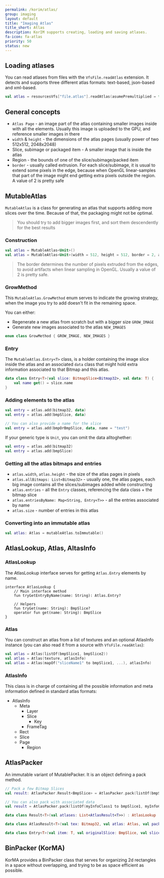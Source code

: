 ```yaml
---
permalink: /korim/atlas/
group: imaging
layout: default
title: "Imaging Atlas"
title_short: Atlas
description: KorIM supports creating, loading and saving atlases.
fa-icon: fa-atlas
priority: 50
status: new
---
```



## Loading atlases

You can read atlases from files with the `VfsFile.readAtlas` extension. It detects and supports three different atlas formats: text-based, json-based and xml-based.

```kotlin
val atlas = resourcesVfs["file.atlas"].readAtlas(asumePremultiplied = false)
```

## General concepts

* `Atlas Page` - an image part of the atlas containing smaller images inside with all the elements. Usually this image is uploaded to the GPU, and reference smaller images in there
* `width` & `height` - the dimensions of the atlas pages (usually power of two 512x512, 2048x2048)
* Slice, subimage or packaged item - A smaller image that is inside the atlas
* Region - the bounds of one of the slice/subimage/packed item
* `border` - usually called extrusion. For each slice/subimage, it is usual to extend some pixels in the edge, because when OpenGL linear-samples that part of the image might end getting extra pixels outside the region. A value of 2 is pretty safe

## MutableAtlas

`MutableAtlas` is a class for generating an atlas that supports adding more slices over the time. Because of that, the packaging might not be optimal.

> You should try to add bigger images first, and sort them descendently for the best results

### Construction

```kotlin
val atlas = MutableAtlas<Unit>()
val atlas = MutableAtlas<Unit>(width = 512, height = 512, border = 2, allowToGrow = true, growMethod = GrowMethod.NEW_IMAGES)
```

> The border determines the number of pixels extruded from the edges, to avoid artifacts when linear sampling in OpenGL. Usually a value of 2 is pretty safe.

### GrowMethod

This `MutableAtlas.GrowMethod` enum serves to indicate the growing strategy, when the image you try to add doesn't fit in the remaining space.

You can either:

* Regenerate a new atlas from scratch but with a bigger size `GROW_IMAGE`
* Generate new images associated to the atlas `NEW_IMAGES`

```kotlin
enum class GrowMethod { GROW_IMAGE, NEW_IMAGES }
```

### Entry

The `MutableAtlas.Entry<T>` class, is a holder containing the image slice inside the atlas and an associated `data` class that might hold extra information associated to that Bitmap and this atlas.

```kotlin
data class Entry<T>(val slice: BitmapSlice<Bitmap32>, val data: T) {
    val name get() = slice.name
}
```

### Adding elements to the atlas

```kotlin
val entry = atlas.add(bitmap32, data)
val entry = atlas.add(bmpSlice, data)

// You can also provide a name for the slice
val entry = atlas.add(bmpOrBmpSlice, data, name = "test")
```

If your generic type is `Unit`, you can omit the data alltoghether:

```kotlin
val entry = atlas.add(bitmap32)
val entry = atlas.add(bmpSlice)
```

### Getting all the atlas bitmaps and entries

* `atlas.width`, `atlas.height` - the size of the atlas pages in pixels
* `atlas.allBitmaps: List<Bitmap32>` - usually one, the atlas pages, each big image contains all the slices/subimages added while constructing
* `atlas.entries` - all the `Entry` classes, referencing the data class + the bitmap slice
* `atlas.entriesByName: Map<String, Entry<T>>` - all the entries associated by name
* `atlas.size` - number of entries in this atlas

### Converting into an immutable atlas

```kotlin
val atlas: Atlas = mutableAtlas.toImmutable()
```

## AtlasLookup, Atlas, AltasInfo

### AtlasLookup

The AtlasLookup interface serves for getting `Atlas.Entry` elements by name.

```kotlin-
interface AtlasLookup {
    // Main interface method
    fun tryGetEntryByName(name: String): Atlas.Entry?

    // Helpers
    fun tryGet(name: String): BmpSlice?
    operator fun get(name: String): BmpSlice
}
```

### Atlas

You can construct an atlas from a list of textures and an optional AtlasInfo instance (you can also read it from a source with `VfsFile.readAtlas`):

```kotlin
val atlas = Atlas(listOf(bmpSlice1, bmpSlice2))
val atlas = Atlas(texture, atlasInfo)
val atlas = Atlas(mapOf("sliceName1" to bmpSlice1, ...), atlasInfo)
```

### AtlasInfo

This class is in charge of containing all the possible information and meta information defined in standard atlas formats:

* AtlasInfo
    * Meta
        * Layer
        * Slice
            * Key
        * FrameTag
    * Rect
    * Slice
    * Page
        * Region
    
## AtlasPacker

An immutable variant of MutablePacker. It is an object defining a pack method.

```kotlin
// Pack a few Bitmap Slices
val result: AtlasPacker.Result<BmpSlice> = AtlasPacker.pack(listOf(bmpSlice1, bmpSlice2), maxSide = 2048, maxTextures = 1, borderSize = 2, fileName = "atlas.png")

// You can also pack with associated data
val result = AtlasPacker.pack(listOf(myInfoClass1 to bmpSlice1, myInfoClass2 to bmpSlice2, ...), ...)
```

```kotlin
data class Result<T>(val atlases: List<AtlasResult<T>>) : AtlasLookup 

data class AtlasResult<T>(val tex: Bitmap32, val atlas: Atlas, val packedItems: List<Entry<T>>) : AtlasLookup

data class Entry<T>(val item: T, val originalSlice: BmpSlice, val slice: BitmapSlice<Bitmap32>, val rectWithBorder: Rectangle, val rect: Rectangle)
```

## BinPacker (KorMA)

KorMA provides a BinPacker class that serves for organizing 2d rectangles in a space without overlapping, and trying to be as space efficient as possible.

